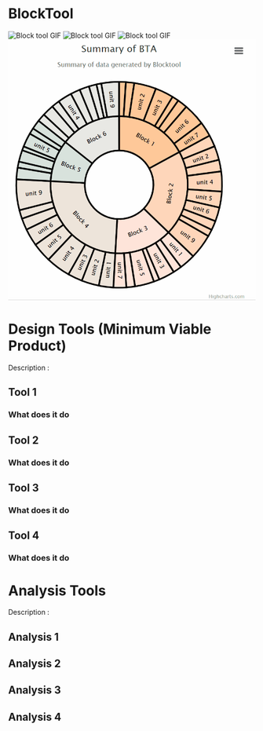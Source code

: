 # BlockTool
![Block tool GIF](.github/src/ParkingOptimiser.gif)
![Block tool GIF](.github/src/SOS_Demo.gif)
![Block tool GIF](.github/src/makeuserwait.gif)
![Block tool GIF](.github/src/SOS_Chart.gif)
# Design Tools (Minimum Viable Product)
Description :
## Tool 1
### What does it do

## Tool 2
### What does it do

## Tool 3
### What does it do

## Tool 4
### What does it do

# Analysis Tools 
Description :
## Analysis 1

## Analysis 2

## Analysis 3

## Analysis 4
